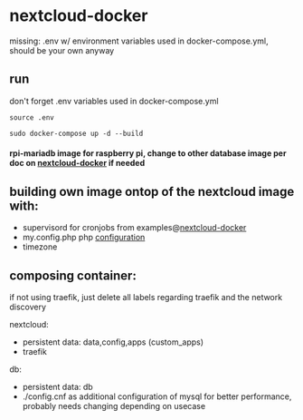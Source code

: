 # nextcloud-docker
missing: .env w/ environment variables used in docker-compose.yml, should be your own anyway

## run
don't forget .env variables used in docker-compose.yml

`source .env`

`sudo docker-compose up -d --build`

#### rpi-mariadb image for raspberry pi, change to other database image per doc on [nextcloud-docker](https://github.com/nextcloud/docker) if needed


## building own image ontop of the nextcloud image with:
  - supervisord for cronjobs from examples@[nextcloud-docker](https://github.com/nextcloud/docker)
  - my.config.php php [configuration](https://docs.nextcloud.com/server/13/admin_manual/configuration_server/config_sample_php_parameters.html?highlight=config)
  - timezone
  

## composing container:
if not using traefik, just delete all labels regarding traefik and the network discovery

nextcloud:
  - persistent data: data,config,apps (custom_apps)
  - traefik

db:
  - persistent data: db
  - ./config.cnf as additional configuration of mysql for better performance, probably needs changing depending on usecase

